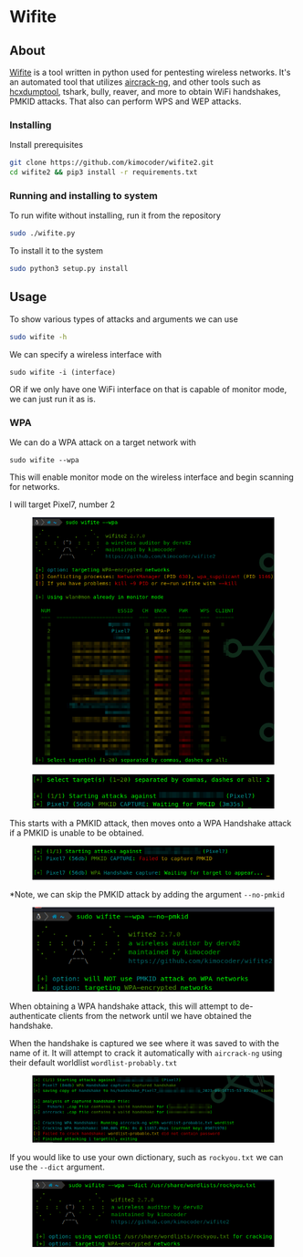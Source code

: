 # Wifite

## About

[Wifite](https://github.com/kimocoder/wifite2) is a tool written in python used for pentesting wireless networks. It's an automated tool that utilizes [aircrack-ng](aircrack-ng.md), and other tools such as [hcxdumptool](hcxdumptool.md), tshark, bully, reaver, and more to obtain WiFi handshakes, PMKID attacks. That also can perform WPS and WEP attacks.&#x20;

### Installing

Install prerequisites

```bash
git clone https://github.com/kimocoder/wifite2.git
cd wifite2 && pip3 install -r requirements.txt
```

### Running and installing to system

To run wifite without installing, run it from the repository

```bash
sudo ./wifite.py
```

To install it to the system

```bash
sudo python3 setup.py install
```

## Usage

To show various types of attacks and arguments we can use

```bash
sudo wifite -h
```

We can specify a wireless interface with

```
sudo wifite -i (interface)
```

OR if we only have one WiFi interface on that is capable of monitor mode, we can just run it as is.

### WPA

We can do a WPA attack on a target network with

```
sudo wifite --wpa
```

This will enable monitor mode on the wireless interface and begin scanning for networks.

I will target Pixel7, number 2

<figure><img src="../../.gitbook/assets/image (828).png" alt=""><figcaption></figcaption></figure>

<figure><img src="../../.gitbook/assets/image (829).png" alt=""><figcaption></figcaption></figure>

This starts with a PMKID attack, then moves onto a WPA Handshake attack if a PMKID is unable to be obtained.&#x20;

<figure><img src="../../.gitbook/assets/image (830).png" alt=""><figcaption></figcaption></figure>

\*Note, we can skip the PMKID attack by adding the argument `--no-pmkid`&#x20;

<figure><img src="../../.gitbook/assets/image (831).png" alt=""><figcaption></figcaption></figure>

When obtaining a WPA handshake attack, this will attempt to de-authenticate clients from the network until we have obtained the handshake.

When the handshake is captured we see where it was saved to with the name of it. It will attempt to crack it automatically with `aircrack-ng` using their default worldlist `wordlist-probably.txt`&#x20;

<figure><img src="../../.gitbook/assets/image (832).png" alt=""><figcaption></figcaption></figure>

If you would like to use your own dictionary, such as `rockyou.txt` we can use the `--dict` argument.

<figure><img src="../../.gitbook/assets/image (833).png" alt=""><figcaption></figcaption></figure>
